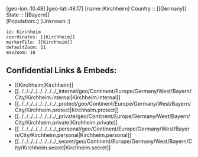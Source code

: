 ﻿---
location: [48.17,10.48] 
mapzoom: [7,12] 
mapmarker: city 
type: City
tags:
- geo/City


SpocWebEntityId: 31442
isDeleted: false
confidential: public

---
[geo-lon::10.48] 
[geo-lat::48.17] 
[name::Kirchheim] 
Country :: [[Germany]]  
State :: [[Bayern]]  
[Population::] 
[Unknown::] 


```leaflet
id: Kirchheim
coordinates: [[Kirchheim]] 
markerFile: [[Kirchheim]] 
defaultZoom: 11 
maxZoom: 18
```


## Confidential Links & Embeds: 
- [[Kirchheim|Kirchheim]]  
- [[../../../../../../../../_internal/geo/Continent/Europe/Germany/West/Bayern/City/Kirchheim.internal|Kirchheim.internal]] 
- [[../../../../../../../../_protect/geo/Continent/Europe/Germany/West/Bayern/City/Kirchheim.protect|Kirchheim.protect]] 
- [[../../../../../../../../_private/geo/Continent/Europe/Germany/West/Bayern/City/Kirchheim.private|Kirchheim.private]] 
- [[../../../../../../../../_personal/geo/Continent/Europe/Germany/West/Bayern/City/Kirchheim.personal|Kirchheim.personal]] 
- [[../../../../../../../../_secret/geo/Continent/Europe/Germany/West/Bayern/City/Kirchheim.secret|Kirchheim.secret]] 
